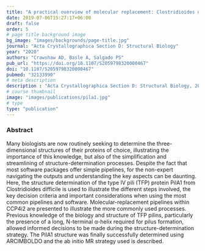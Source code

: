 ```yaml
---
title: "A practical overview of molecular replacement: Clostridioides difficile PilA1, a difficult case study"
date: 2019-07-06T15:27:17+06:00
draft: false
order: 5
# page title background image
bg_image: "images/backgrounds/page-title.jpg"
journal: "Acta Crystallographica Section D: Structural Biology"
year: "2020"
authors: "Crawshaw AD, Basle A, Salgado PS"
pub_url: "https://doi.org/10.1107/S2059798320000467"
doi: "10.1107/S2059798320000467"
pubmed: "32133990"
# meta description
description : "Acta Crystallographica Section D: Structural Biology, 2020"
# course thumbnail
image: "images/publications/pila1.jpg"
# type
type: "publication"
---
```



### Abstract

Many biologists are now routinely seeking to determine the three-dimensional structures of their proteins of choice, illustrating the importance of this knowledge, but also of the simplification and streamlining of structure-determination processes. Despite the fact that most software packages offer simple pipelines, for the non-expert navigating the outputs and understanding the key aspects can be daunting. Here, the structure determination of the type IV pili (TFP) protein PilA1 from Clostridioides difficile is used to illustrate the different steps involved, the key decision criteria and important considerations when using the most common pipelines and software. Molecular-replacement pipelines within CCP4i2 are presented to illustrate the more commonly used processes. Previous knowledge of the biology and structure of TFP pilins, particularly the presence of a long, N-terminal α-helix required for pilus formation, allowed informed decisions to be made during the structure-determination strategy. The PilA1 structure was finally successfully determined using ARCIMBOLDO and the ab initio MR strategy used is described.
